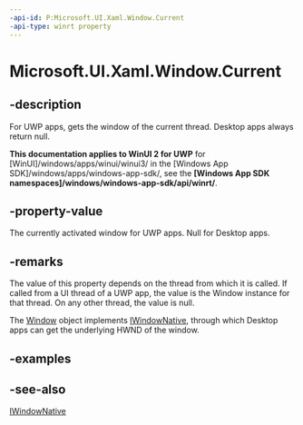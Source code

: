 ```yaml
---
-api-id: P:Microsoft.UI.Xaml.Window.Current
-api-type: winrt property
---
```


<!-- Property syntax
public Windows.UI.Xaml.Window Current { get; }
-->

# Microsoft.UI.Xaml.Window.Current

## -description

For UWP apps, gets the window of the current thread. Desktop apps always return null.

**This documentation applies to WinUI 2 for UWP** for [WinUI]/windows/apps/winui/winui3/ in the [Windows App SDK]/windows/apps/windows-app-sdk/, see the **[Windows App SDK namespaces]/windows/windows-app-sdk/api/winrt/**.

## -property-value

The currently activated window for UWP apps. Null for Desktop apps.

## -remarks

The value of this property depends on the thread from which it is called. If called from a UI thread of a UWP app, the value is the Window instance for that thread. On any other thread, the value is null.

The [Window](window.md) object implements [IWindowNative](/windows/apps/winui/reference/iwindownative), through which Desktop apps can get the underlying HWND of the window.

## -examples

## -see-also

[IWindowNative](/windows/apps/winui/reference/iwindownative)
